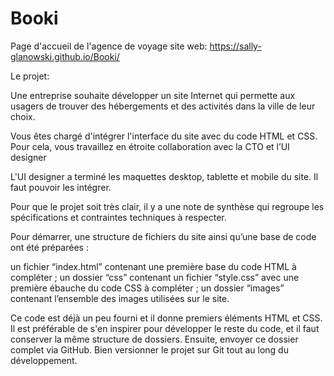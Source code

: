 # Booki
Page d'accueil de l'agence de voyage
site web: https://sally-glanowski.github.io/Booki/

Le projet:

Une entreprise souhaite développer un site Internet qui permette aux usagers de trouver des hébergements et des activités dans la ville de leur choix.

Vous êtes chargé d'intégrer l'interface du site avec du code HTML et CSS. Pour cela, vous travaillez en étroite collaboration avec la CTO et l’UI designer

 L'UI designer a terminé les maquettes desktop, tablette et mobile du site. Il faut pouvoir les intégrer. 

Pour que le projet soit très clair, il y a une note de synthèse qui regroupe les spécifications et contraintes techniques à respecter.

Pour démarrer, une structure de fichiers du site ainsi qu’une base de code ont été préparées : 

un fichier “index.html” contenant une première base du code HTML à compléter ;
un dossier “css” contenant un fichier “style.css” avec une première ébauche du code CSS à compléter ;
un dossier “images” contenant l’ensemble des images utilisées sur le site.
 

Ce code est déjà un peu fourni et il donne premiers éléments HTML et CSS. Il est préférable de s'en inspirer pour développer le reste du code, et il faut conserver la même structure de dossiers. Ensuite, envoyer ce dossier complet via GitHub. Bien versionner le projet sur Git tout au long du développement.





